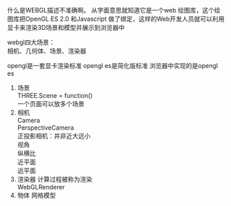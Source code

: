 什么是WEBGL描述不准确啊。 从字面意思就知道它是一个web 绘图库，这个绘图库把OpenGL ES 2.0 和Javascript 做了绑定，这样的Web开发人员就可以利用显卡来渲染3D场景和模型并展示到浏览器中

webgl四大场景：  
相机、几何体、场景、渲染器

opengl是一套显卡渲染标准
opengl es是简化版标准
浏览器中实现的是opengl es

1. 场景  
    THREE.Scene = function()  
    一个页面可以放多个场景  
2. 相机  
    Camera  
    PerspectiveCamera  
    正投影相机：并非近大远小  
    视角  
    纵横比  
    近平面  
    远平面  
3. 渲染器
    计算过程被称为渲染  
    WebGLRenderer
4. 物体
    网格模型

